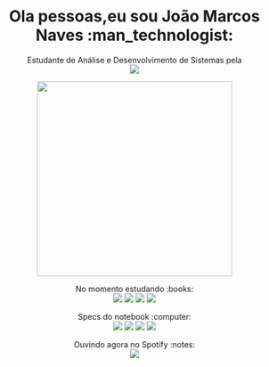 <h1 align='center'>
  Ola pessoas,eu sou João Marcos Naves :man_technologist:
</h1>

<p align='center'>
  Estudante de Análise e Desenvolvimento de Sistemas pela <br>
  <img src="https://img.shields.io/badge/Uniube-S.I.-blue?style=for-the-badge">
</p>

<p align='center'>
  <a href="#"><img src="https://github-readme-stats.vercel.app/api?username=scriptJohnmns&show_icons=true&count_private=true&theme=dark" width="350"></a>
</p>

<p align="center">
No momento estudando :books: <br>
<img src="https://img.shields.io/badge/-LINUX-blue?style=for-the-badge&logo=Linux&logoColor=white"> <img src="https://img.shields.io/badge/python%20-%2314354C.svg?&style=for-the-badge&logo=python&logoColor=white"> <img src="https://img.shields.io/badge/shell_script%20-%23121011.svg?&style=for-the-badge&logo=gnu-bash&logoColor=white"> <img src="https://img.shields.io/badge/c%20-%2300599C.svg?&style=for-the-badge&logo=c&logoColor=white"></p>

<p align ='center'>
Specs do notebook :computer:<br>
<img src="https://img.shields.io/badge/-openSuse Linux-darkgreen?style=for-the-badge&logo=opensuse&logoColor=white"> <img src="https://img.shields.io/badge/RAM-16GB-blue?style=for-the-badge"> <img src="https://img.shields.io/badge/nvidia-gt930m-%2376B900.svg?&style=for-the-badge&logo=nvidia&logoColor=white"> <img src="https://img.shields.io/badge/intel-core%20i5-%230071C5.svg?&style=for-the-badge&logo=intel&logoColor=white">
</p>

 
<p align="center">
Ouvindo agora no Spotify :notes: <br>
<img src="https://spotify-github-profile.vercel.app/api/view?uid=22sigf5qf4vnnsaorrely4rai&cover_image=true&theme=default"/>
</p>
